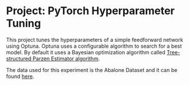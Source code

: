 # Project: PyTorch Hyperparameter Tuning

This project tunes the hyperparameters of a simple feedforward network using Optuna. Optuna uses a configurable algorithm to search for a best model. By default it uses a Bayesian optimization algorithm called [Tree-structured Parzen Estimator algorithm](https://optuna.readthedocs.io/en/stable/tutorial/10_key_features/003_efficient_optimization_algorithms.html).

The data used for this experiment is the Abalone Dataset and it can be found [here](https://www.kaggle.com/competitions/playground-series-s4e4/overview).
